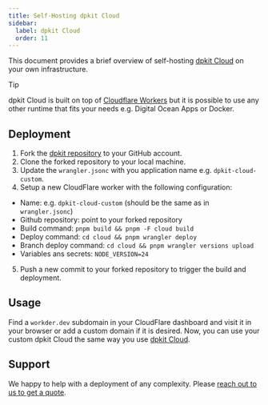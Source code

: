 ```yaml
---
title: Self-Hosting dpkit Cloud
sidebar:
  label: dpkit Cloud
  order: 11
---
```


This document provides a brief overview of self-hosting [dpkit Cloud](https://cloud.dpkit.dev) on your own infrastructure.

> [!TIP]
> dpkit Cloud is built on top of [Cloudflare Workers](https://workers.cloudflare.com/) but it is possible to use any other runtime that fits your needs e.g. Digital Ocean Apps or Docker.

## Deployment

1. Fork the [dpkit repository](https://github.com/datisthq/dpkit) to your GitHub account.
2. Clone the forked repository to your local machine.
3. Update the `wrangler.jsonc` with you application name e.g. `dpkit-cloud-custom`.
4. Setup a new CloudFlare worker with the following configuration:
  - Name: e.g. `dpkit-cloud-custom` (should be the same as in `wrangler.jsonc`)
  - Github repository: point to your forked repository
  - Build command: `pnpm build && pnpm -F cloud build`
  - Deploy command: `cd cloud && pnpm wrangler deploy`
  - Branch deploy command: `cd cloud && pnpm wrangler versions upload`
  - Variables ans secrets: `NODE_VERSION=24`
5. Push a new commit to your forked repository to trigger the build and deployment.

## Usage

Find a `workder.dev` subdomain in your CloudFlare dashboard and visit it in your browser or add a custom domain if it is desired. Now, you can use your custom dpkit Cloud the same way you use [dpkit Cloud](https://cloud.dpkit.dev).

## Support

We happy to help with a deployment of any complexity. Please [reach out to us to get a quote](https://www.linkedin.com/in/evgeny-karev/).
